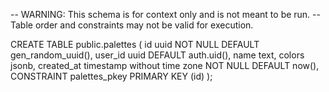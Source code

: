 -- WARNING: This schema is for context only and is not meant to be run.
-- Table order and constraints may not be valid for execution.

CREATE TABLE public.palettes (
  id uuid NOT NULL DEFAULT gen_random_uuid(),
  user_id uuid DEFAULT auth.uid(),
  name text,
  colors jsonb,
  created_at timestamp without time zone NOT NULL DEFAULT now(),
  CONSTRAINT palettes_pkey PRIMARY KEY (id)
);